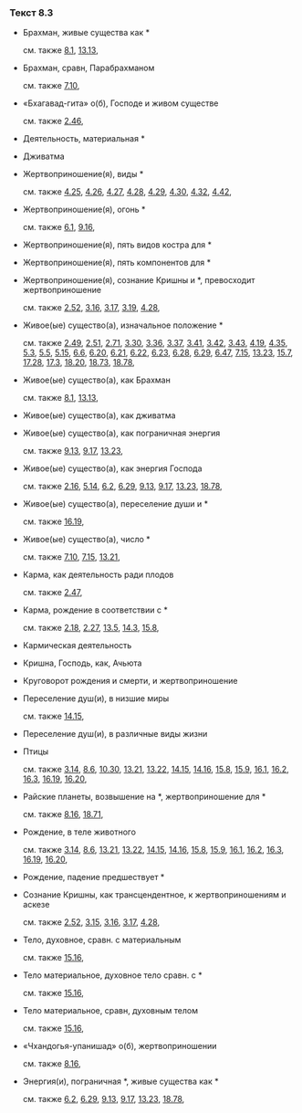 ### Текст 8.3
	
- Брахман, живые существа как *

	см. также  [8.1](../08/0801.md),  [13.13](../13/1313.md), 
	
- Брахман, сравн, Парабрахманом

	см. также  [7.10](../07/0710.md), 
	
- «Бхагавад-гита» о(б), Господе и живом существе

	см. также  [2.46](../02/0246.md), 
	
- Деятельность, материальная *

	
- Дживатма

	
- Жертвоприношение(я), виды *

	см. также  [4.25](../04/0425.md),  [4.26](../04/0426.md),  [4.27](../04/0427.md),  [4.28](../04/0428.md),  [4.29](../04/0429.md),  [4.30](../04/0430.md),  [4.32](../04/0432.md),  [4.42](../04/0442.md), 
	
- Жертвоприношение(я), огонь *

	см. также  [6.1](../06/0601.md),  [9.16](../09/0916.md), 
	
- Жертвоприношение(я), пять видов костра для *

	
- Жертвоприношение(я), пять компонентов для *

	
- Жертвоприношение(я), сознание Кришны и *, превосходит жертвоприношение

	см. также  [2.52](../02/0252.md),  [3.16](../03/0316.md),  [3.17](../03/0317.md),  [3.19](../03/0319.md),  [4.28](../04/0428.md), 
	
- Живое(ые) существо(а), изначальное положение *

	см. также  [2.49](../02/0249.md),  [2.51](../02/0251.md),  [2.71](../02/0271.md),  [3.30](../03/0330.md),  [3.36](../03/0336.md),  [3.37](../03/0337.md),  [3.41](../03/0341.md),  [3.42](../03/0342.md),  [3.43](../03/0343.md),  [4.19](../04/0419.md),  [4.35](../04/0435.md),  [5.3](../05/0503.md),  [5.5](../05/0505.md),  [5.15](../05/0515.md),  [6.6](../06/0606.md),  [6.20](../06/0620.md),  [6.21](../06/0621.md),  [6.22](../06/0622.md),  [6.23](../06/0623.md),  [6.28](../06/0628.md),  [6.29](../06/0629.md),  [6.47](../06/0647.md),  [7.15](../07/0715.md),  [13.23](../13/1323.md),  [15.7](../15/1507.md),  [17.28](../17/1728.md),  [17.3](../17/1703.md),  [18.20](../18/1820.md),  [18.73](../18/1873.md),  [18.78](../18/1878.md), 
	
- Живое(ые) существо(а), как Брахман

	см. также  [8.1](../08/0801.md),  [13.13](../13/1313.md), 
	
- Живое(ые) существо(а), как дживатма

	
- Живое(ые) существо(а), как пограничная энергия

	см. также  [9.13](../09/0913.md),  [9.17](../09/0917.md),  [13.23](../13/1323.md), 
	
- Живое(ые) существо(а), как энергия Господа

	см. также  [2.16](../02/0216.md),  [5.14](../05/0514.md),  [6.2](../06/0602.md),  [6.29](../06/0629.md),  [9.13](../09/0913.md),  [9.17](../09/0917.md),  [13.23](../13/1323.md),  [18.78](../18/1878.md), 
	
- Живое(ые) существо(а), переселение души и *

	см. также  [16.19](../16/1619.md), 
	
- Живое(ые) существо(а), число *

	см. также  [7.10](../07/0710.md),  [7.15](../07/0715.md),  [13.21](../13/1321.md), 
	
- Карма, как деятельность ради плодов

	см. также  [2.47](../02/0247.md), 
	
- Карма, рождение в соответствии с *

	см. также  [2.18](../02/0218.md),  [2.27](../02/0227.md),  [13.5](../13/1305.md),  [14.3](../14/1403.md),  [15.8](../15/1508.md), 
	
- Кармическая деятельность

	
- Кришна, Господь, как, Ачьюта

	
- Круговорот рождения и смерти, и жертвоприношение

	
- Переселение душ(и), в низшие миры

	см. также  [14.15](../14/1415.md), 
	
- Переселение душ(и), в различные виды жизни

	
- Птицы

	см. также  [3.14](../03/0314.md),  [8.6](../08/0806.md),  [10.30](../10/1030.md),  [13.21](../13/1321.md),  [13.22](../13/1322.md),  [14.15](../14/1415.md),  [14.16](../14/1416.md),  [15.8](../15/1508.md),  [15.9](../15/1509.md),  [16.1](../16/1601.md),  [16.2](../16/1602.md),  [16.3](../16/1603.md),  [16.19](../16/1619.md),  [16.20](../16/1620.md), 
	
- Райские планеты, возвышение на *, жертвоприношение для *

	см. также  [8.16](../08/0816.md),  [18.71](../18/1871.md), 
	
- Рождение, в теле животного

	см. также  [3.14](../03/0314.md),  [8.6](../08/0806.md),  [13.21](../13/1321.md),  [13.22](../13/1322.md),  [14.15](../14/1415.md),  [14.16](../14/1416.md),  [15.8](../15/1508.md),  [15.9](../15/1509.md),  [16.1](../16/1601.md),  [16.2](../16/1602.md),  [16.3](../16/1603.md),  [16.19](../16/1619.md),  [16.20](../16/1620.md), 
	
- Рождение, падение предшествует *

	
- Сознание Кришны, как трансцендентное, к жертвоприношениям и аскезе

	см. также  [2.52](../02/0252.md),  [3.15](../03/0315.md),  [3.16](../03/0316.md),  [3.17](../03/0317.md),  [4.28](../04/0428.md), 
	
- Тело, духовное, сравн. с материальным

	см. также  [15.16](../15/1516.md), 
	
- Тело материальное, духовное тело сравн. с *

	см. также  [15.16](../15/1516.md), 
	
- Тело материальное, сравн, духовным телом

	см. также  [15.16](../15/1516.md), 
	
- «Чхандогья-упанишад» о(б), жертвоприношении

	см. также  [8.16](../08/0816.md), 
	
- Энергия(и), пограничная *, живые существа как *

	см. также  [6.2](../06/0602.md),  [6.29](../06/0629.md),  [9.13](../09/0913.md),  [9.17](../09/0917.md),  [13.23](../13/1323.md),  [18.78](../18/1878.md), 
